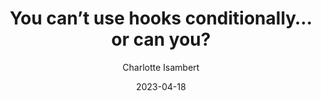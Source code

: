 ---
slug: "/talks/react-native-paris/april-2023/charlotte-isambert-you-cant-use-hooks-conditionally-or-can-you?"
date: 2023-04-18
title: "You can’t use hooks conditionally… or can you?"
author: "Charlotte Isambert"
video: 0x8WZqk21e4
thumbnail: thumbnails/0x8WZqk21e4.jpg
slides: 
tags: []
year: 2023
conference: react-native-paris
edition: april-2023
allow_ads: false
---